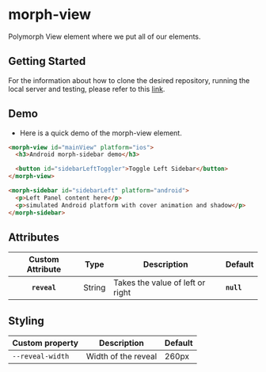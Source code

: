 # morph-view

Polymorph View element where we put all of our elements.

## Getting Started

For the information about how to clone the desired repository, running the local server and testing, please refer to this [link](https://github.com/moduware/polymorph-components/blob/master/INFO.md).



## Demo
- Here is a quick demo of the morph-view element.


```html
<morph-view id="mainView" platform="ios">
  <h3>Android morph-sidebar demo</h3>

  <button id="sidebarLeftToggler">Toggle Left Sidebar</button>
</morph-view>

<morph-sidebar id="sidebarLeft" platform="android">
  <p>Left Panel content here</p>
  <p>simulated Android platform with cover animation and shadow</p>
</morph-sidebar>
```

## Attributes

| Custom Attribute |   Type  | Description                                                                                                                      | Default     |
|:----------------:|:-------:|----------------------------------------------------------------------------------------------------------------------------------|-------------|
|  **`reveal`**  | String  | Takes the value of left or right | **`null`** |



## Styling


Custom property                  | Description                            | Default
---------------------------------|----------------------------------------|--------------------
`--reveal-width`                 | Width of the reveal                    | 260px
